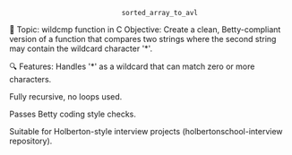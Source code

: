                                 sorted_array_to_avl

🧠 Topic: wildcmp function in C
Objective: Create a clean, Betty-compliant version of a function that compares two strings where the second string may contain the wildcard character '*'.

🔍 Features:
Handles '*' as a wildcard that can match zero or more characters.

Fully recursive, no loops used.

Passes Betty coding style checks.

Suitable for Holberton-style interview projects (holbertonschool-interview repository).

